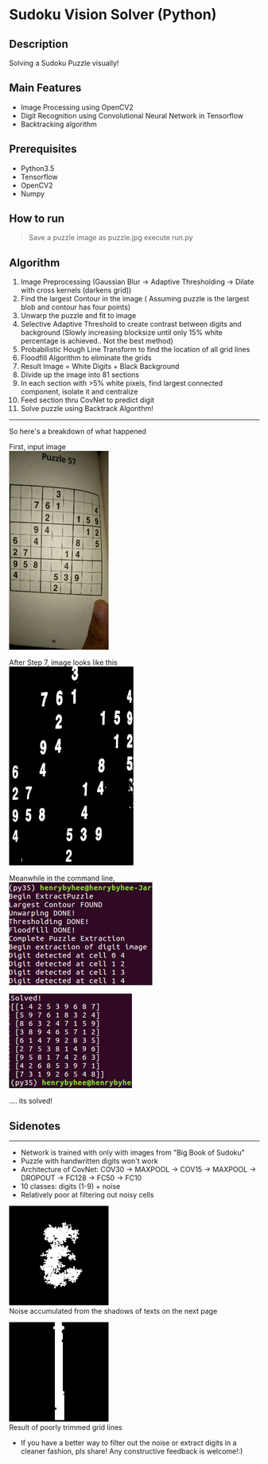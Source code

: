 Sudoku Vision Solver (Python) 
=================================

## Description

Solving a Sudoku Puzzle visually! 

## Main Features
- Image Processing using OpenCV2
- Digit Recognition using Convolutional Neural Network in Tensorflow
- Backtracking algorithm

## Prerequisites

- Python3.5
- Tensorflow
- OpenCV2
- Numpy

## How to run
> Save a puzzle image as puzzle.jpg
> execute run.py

## Algorithm

1. Image Preprocessing (Gaussian Blur -> Adaptive Thresholding -> Dilate with cross kernels (darkens grid)) 
2. Find the largest Contour in the image ( Assuming puzzle is the largest blob and contour has four points) 
3. Unwarp the puzzle and fit to image
4. Selective Adaptive Threshold to create contrast between digits and background (Slowly increasing blocksize until only 15% white percentage is achieved.. Not the best method) 
5. Probabilistic Hough Line Transform to find the location of all grid lines 
6. Floodfill Algorithm to eliminate the grids
7. Result Image = White Digits + Black Background
8. Divide up the image into 81 sections
9. In each section with >5% white pixels, find largest connected component, isolate it and centralize
10. Feed section thru CovNet to predict digit
11. Solve puzzle using Backtrack Algorithm!

--------------------------------------

So here's a breakdown of what happened

First, input image <br />
![a](https://github.com/Henry-bee/SudokuVisionSolver/blob/master/displayimages/displaypuzzle.jpg) <br />

After Step 7, image looks like this <br />
![a](https://github.com/Henry-bee/SudokuVisionSolver/blob/master/displayimages/thresholdpuzzle.jpg) <br />

Meanwhile in the command line, <br />
![a](https://github.com/Henry-bee/SudokuVisionSolver/blob/master/displayimages/output_img1.png) <br />

![a](https://github.com/Henry-bee/SudokuVisionSolver/blob/master/displayimages/output_img2.png) <br />

.... its solved!

## Sidenotes
------------------------

- Network is trained with only with images from "Big Book of Sudoku" 
- Puzzle with handwritten digits won't work
- Architecture of CovNet: COV30 -> MAXPOOL -> COV15 -> MAXPOOL -> DROPOUT -> FC128 -> FC50 -> FC10 
- 10 classes: digits (1-9) + noise
- Relatively poor at filtering out noisy cells

![a](https://github.com/Henry-bee/SudokuVisionSolver/blob/master/displayimages/noise1.jpg) <br />
Noise accumulated from the shadows of texts on the next page

![a](https://github.com/Henry-bee/SudokuVisionSolver/blob/master/displayimages/noise2.jpg) <br />
Result of poorly trimmed grid lines

- If you have a better way to filter out the noise or extract digits in a cleaner fashion, pls share! Any constructive feedback is welcome!:) 




